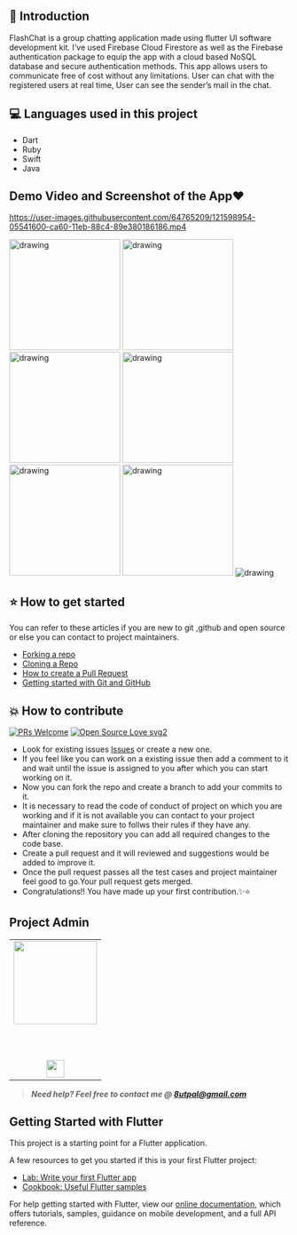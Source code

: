 ## 📌 Introduction
FlashChat is a group chatting application made using flutter UI software development kit. I've used Firebase Cloud Firestore as well as the Firebase authentication package to equip the app with a cloud based NoSQL database and secure authentication methods. This app allows users to communicate free of cost without any limitations. User can chat with the registered users at real time, User can see the sender’s mail in the chat.

## 💻 Languages used in this project
- Dart
- Ruby
- Swift
- Java

## Demo Video and Screenshot of the App❤️

https://user-images.githubusercontent.com/64765209/121598954-05541600-ca60-11eb-88c4-89e380186186.mp4

<img src="https://user-images.githubusercontent.com/64765209/121598351-5f081080-ca5f-11eb-9fcc-19b6a5ed8f9d.png" alt="drawing" width="200"/> <img src="https://user-images.githubusercontent.com/64765209/121598360-60d1d400-ca5f-11eb-82b9-9b24359e5202.png" alt="drawing" width="200"/> <img src="https://user-images.githubusercontent.com/64765209/121598367-62030100-ca5f-11eb-9da4-20faba31aeb2.png" alt="drawing" width="200"/> <img src="https://user-images.githubusercontent.com/64765209/121598380-64655b00-ca5f-11eb-90f1-8cff503c7c24.png" alt="drawing" width="200"/> <img src="https://user-images.githubusercontent.com/64765209/121598388-662f1e80-ca5f-11eb-9faa-3fd667cc6423.png" alt="drawing" width="200"/> <img src="https://user-images.githubusercontent.com/64765209/121598393-68917880-ca5f-11eb-981e-60b9a9c3e35a.png" alt="drawing" width="200"/> <img src="https://user-images.githubusercontent.com/64765209/121598403-6af3d280-ca5f-11eb-9963-85217fd61a8d.png" alt="drawing" />

## ⭐ How to get started
You can refer to these articles if you are new to git ,github and open source or else you can contact to project maintainers.
- [Forking a repo](https://help.github.com/en/github/getting-started-with-github/fork-a-repo)
- [Cloning a Repo](https://help.github.com/en/desktop/contributing-to-projects/creating-a-pull-request)
- [How to create a Pull Request](https://opensource.com/article/19/7/create-pull-request-github)
- [Getting started with Git and GitHub](https://towardsdatascience.com/getting-started-with-git-and-github-6fcd0f2d4ac6)

## 💥 How to contribute
[![PRs Welcome](https://img.shields.io/badge/PRs-welcome-brightgreen.svg?style=flat-square)](http://makeapullrequest.com)
[![Open Source Love svg2](https://badges.frapsoft.com/os/v2/open-source.svg?v=103)](https://github.com/ellerbrock/open-source-badges/)

- Look for existing issues [Issues](https://github.com/utpal8/icoders/issues) or create a new one.
- If you feel like you can work on a existing issue then add a comment to it and wait until the issue is assigned to you after which you can start working on it.
- Now you can fork the repo and create a branch to add your commits to it.
- It is necessary to read the code of conduct of project on which you are working and if it is not available you can contact to your project maintainer and make sure to follws their rules if they have any.
- After cloning the repository you can add all required changes to the code base.
- Create a pull request and it will reviewed and suggestions would be added to improve it.
- Once the pull request passes all the test cases and project maintainer feel good to go.Your pull request gets merged.
- Congratulations!! You have made up your first contribution.✨⭐

## Project Admin
<table>
<tr>
<td align="center"><a href="https://github.com/utpal8"><img src="https://avatars.githubusercontent.com/u/64765209?v=4" width=150px height=150px /></a></br> <h4 style="color:white;">Utpal</h4>
<a href="https://www.linkedin.com/in/utpal8513/"><img src="https://mpng.subpng.com/20180324/vhe/kisspng-linkedin-computer-icons-logo-social-networking-ser-facebook-5ab6ebfe5f5397.2333748215219374063905.jpg" width="32px" height="32px"></a></td>
</tr>
</table>

> **_Need help? Feel free to contact me @ [8utpal@gmail.com](mailto:8utpal@gmail.com?Subject=icoders)_**


## Getting Started with Flutter 

This project is a starting point for a Flutter application.

A few resources to get you started if this is your first Flutter project:

- [Lab: Write your first Flutter app](https://flutter.dev/docs/get-started/codelab)
- [Cookbook: Useful Flutter samples](https://flutter.dev/docs/cookbook)

For help getting started with Flutter, view our
[online documentation](https://flutter.dev/docs), which offers tutorials,
samples, guidance on mobile development, and a full API reference.
